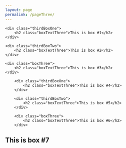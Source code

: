 ```yaml
---
layout: page
permalink: /pageThree/
---
```

<link rel="stylesheet" type="text/css" href="{{ site.baseurl }}/assets/css/styles.css">


<div class="wrapper">

	<div class="thirdBoxOne">
		<h2 class="boxTextThree">This is box #1</h2>
	</div>
		
	<div class="thirdBoxTwo">
		<h2 class="boxTextThree">This is box #2</h2>
	</div>

	<div class="boxThree">
		<h2 class="boxTextThree">This is box #3</h2>
	</div>


</div>

<div class="wrapper">

		<div class="thirdBoxOne">
			<h2 class="boxTextThree">This is box #4</h2>
		</div>

		<div class="thirdBoxTwo">
			<h2 class="boxTextThree">This is box #5</h2>
		</div>
			
		<div class="boxThree">
			<h2 class="boxTextThree">This is box #6</h2>
		</div>
		
</div>

<div class="wrapperSeven">
		<div class="boxSeven">
			<h2 class="boxTextThree">This is box #7</h2>
		</div>
</div>


	

 



